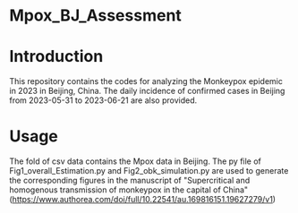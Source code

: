 # Mpox_BJ_Assessment
# Introduction
This repository contains the codes for analyzing the Monkeypox epidemic in 2023 in Beijing, China.
The daily incidence of confirmed cases in Beijing from 2023-05-31 to 2023-06-21 are also provided. 
# Usage
The fold of csv data contains the Mpox data in Beijing. 
The py file of Fig1_overall_Estimation.py and Fig2_obk_simulation.py are used to generate the corresponding figures in the manuscript of "Supercritical and homogenous transmission of monkeypox in the capital of China" (https://www.authorea.com/doi/full/10.22541/au.169816151.19627279/v1)


